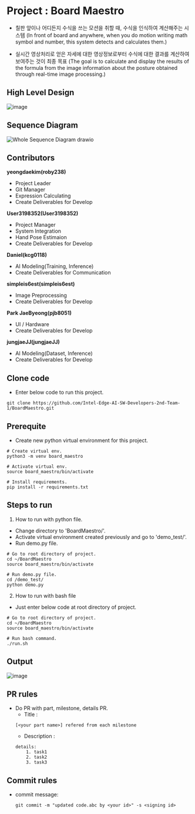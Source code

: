 # Project : Board Maestro

* 칠판 앞이나 어디든지 수식을 쓰는 모션을 취할 때, 수식을 인식하여 계산해주는 시스템
  (In front of board and anywhere, when you do motion writing math symbol and number, this system detects and calculates them.)

* 실시간 영상처리로 얻은 자세에 대한 영상정보로부터 수식에 대한 결과를 계산하여 보여주는 것이 최종 목표
  (The goal is to calculate and display the results of the formula from the image information about the posture obtained through real-time image processing.)

## High Level Design
![image](https://github.com/roby238/BoardMaestro/assets/45201672/aaeefcd4-a364-4b70-9625-3cac775e5cc1)

## Sequence Diagram
![Whole Sequence Diagram drawio](https://github.com/roby238/BoardMaestro/assets/45201672/b28c0dff-38d2-4396-9cba-d74d72cf9517)

## Contributors

**yeongdaekim(roby238)**
- Project Leader
- Git Manager
- Expression Calculating
- Create Deliverables for Develop

**User3198352(User3198352)**
- Project Manager
- System Integration
- Hand Pose Estimaion
- Create Deliverables for Develop

**Daniel(kcg0118)**
- AI Modeling(Training, Inference)
- Create Deliverables for Communication
  
**simpleis6est(simpleis6est)**
- Image Preprocessing
- Create Deliverables for Develop

**Park JaeByeong(pjb8051)**
- UI / Hardware
- Create Deliverables for Develop 
  
**jungjaeJJ(jungjaeJJ)**
- AI Modeling(Dataset, Inference)
- Create Deliverables for Develop 

## Clone code

* Enter below code to run this project.

```shell
git clone https://github.com/Intel-Edge-AI-SW-Developers-2nd-Team-1/BoardMaestro.git
```

## Prerequite

* Create new python virtual environment for this project.

```shell
# Create virtual env.
python3 -m venv board_maestro

# Activate virtual env.
source board_maestro/bin/activate

# Install requirements.
pip install -r requirements.txt
```

## Steps to run

1. How to run with python file.
  * Change directory to 'BoardMaestro/'.
  * Activate virtual environment created previously and go to 'demo_test/'.
  * Run demo.py file.

```shell
# Go to root directory of project.
cd ~/BoardMaestro
source board_maestro/bin/activate

# Run demo.py file.
cd /demo_test/
python demo.py
```

2. How to run with bash file
  * Just enter below code at root directory of project.

```shell
# Go to root directory of project.
cd ~/BoardMaestro
source board_maestro/bin/activate

# Run bash command.
./run.sh
``` 

## Output

![image](https://github.com/Intel-Edge-AI-SW-Developers-2nd-Team-1/BoardMaestro/assets/45201672/4d8622ed-c117-4ec8-8002-05e1e885c265)

## PR rules
- Do PR with part, milestone, details PR.
  * Title :
  ```
  [<your part name>] refered from each milestone 
  ```
  * Description :
  ```
  details:
      1. task1
      2. task2
      3. task3
  ```
## Commit rules
- commit message: 
  ```
  git commit -m "updated code.abc by <your id>" -s <signing id>
  ```

